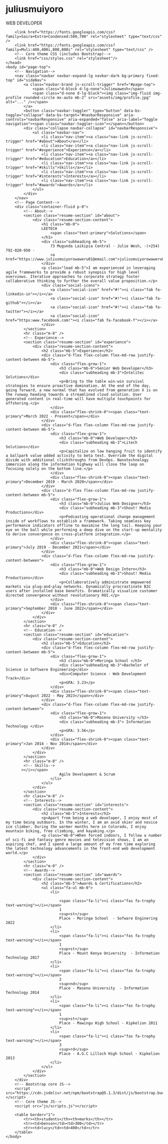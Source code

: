 # juliusmuiyoro
WEB DEVELOPER
<!DOCTYPE html>
<html lang="en">
    <head>
        <meta charset="utf-8" />
        <meta name="viewport" content="width=device-width, initial-scale=1, shrink-to-fit=no" />
        <meta name="description" content="" />
        <meta name="author" content="" />
        <title>LEE TECH</title>
        <link rel="icon" type="image/x-icon" href="assets/img/favicon.ico" />
        <!-- Font Awesome icons (free version)-->
        <script src="https://use.fontawesome.com/releases/v6.1.0/js/all.js" crossorigin="anonymous"></script>
        <!-- Google fonts-->

        <link href="https://fonts.googleapis.com/css?family=Saira+Extra+Condensed:500,700" rel="stylesheet" type="text/css" />
        <link href="https://fonts.googleapis.com/css?family=Muli:400,400i,800,800i" rel="stylesheet" type="text/css" />
        <!-- Core theme CSS (includes Bootstrap)-->
        <link href="css/styles.css" rel="stylesheet"/>
    </head>
    <body id="page-top">
        <!-- Navigation-->
        <nav class="navbar navbar-expand-lg navbar-dark bg-primary fixed-top" id="sideNav">
            <a class="navbar-brand js-scroll-trigger" href="#page-top">
                <span class="d-block d-lg-none">Juliewawesh</span>
                <span class="d-none d-lg-block"><img class="img-fluid img-profile rounded-circle mx-auto mb-2" src="assets/img/profile.jpg" alt="..." /></span>
            </a>
            <button class="navbar-toggler" type="button" data-bs-toggle="collapse" data-bs-target="#navbarResponsive" aria-controls="navbarResponsive" aria-expanded="false" aria-label="Toggle navigation"><span class="navbar-toggler-icon"></span></button>
            <div class="collapse navbar-collapse" id="navbarResponsive">
                <ul class="navbar-nav">
                    <li class="nav-item"><a class="nav-link js-scroll-trigger" href="#about">About</a></li>
                    <li class="nav-item"><a class="nav-link js-scroll-trigger" href="#experience">Experience</a></li>
                    <li class="nav-item"><a class="nav-link js-scroll-trigger" href="#education">Education</a></li>
                    <li class="nav-item"><a class="nav-link js-scroll-trigger" href="#skills">Skills</a></li>
                    <li class="nav-item"><a class="nav-link js-scroll-trigger" href="#interests">Interests</a></li>
                    <li class="nav-item"><a class="nav-link js-scroll-trigger" href="#awards">Awards</a></li>
                </ul>
            </div>
        </nav>
        <!-- Page Content-->
        <div class="container-fluid p-0">
            <!-- About-->
            <section class="resume-section" id="about">
                <div class="resume-section-content">
                    <h1 class="mb-0">
                    LEETECH 
                        <span class="text-primary">Solutions</span>
                    </h1>
                    <div class="subheading mb-5">
                        73 Mugunda Laikipia Central · Julie Wesh, ·(+254) 792-020-950 ·
                        <a href="https://www.juliusmuiyorowaweru01@email.com">juliusmuiyorowaweru01@gmail.com</a>
                    </div>
                    <p class="lead mb-5">I am experienced in leveraging agile frameworks to provide a robust synopsis for high level overviews. Iterative approaches to corporate strategy foster collaborative thinking to further the overall value proposition.</p>
                    <div class="social-icons">
                        <a class="social-icon" href="#!"><i class="fab fa-linkedin-in"></i></a>
                        <a class="social-icon" href="#!"><i class="fab fa-github"></i></a>
                        <a class="social-icon" href="#!"><i class="fab fa-twitter"></i></a>
                        <a class="social-icon" href="https:www.facebook.com!"><i class="fab fa-facebook-f"></i></a>
                    </div>
            </section>
            <hr class="m-0" />
            <!-- Experience-->
            <section class="resume-section" id="experience">
                <div class="resume-section-content">
                    <h2 class="mb-5">Experience</h2>
                    <div class="d-flex flex-column flex-md-row justify-content-between mb-5">
                        <div class="flex-grow-1">
                            <h3 class="mb-0">Senior Web Developer</h3>
                            <div class="subheading mb-3">Intelitec Solutions</div>
                            <p>Bring to the table win-win survival strategies to ensure proactive domination. At the end of the day, going forward, a new normal that has evolved from generation X is on the runway heading towards a streamlined cloud solution. User generated content in real-time will have multiple touchpoints for offshoring.</p>
                        </div>
                        <div class="flex-shrink-0"><span class="text-primary">March 2022 - Present</span></div>
                    </div>
                    <div class="d-flex flex-column flex-md-row justify-content-between mb-5">
                        <div class="flex-grow-1">
                            <h3 class="mb-0">Web Developer</h3>
                            <div class="subheading mb-3">Litech Solutions</div>
                            <p>Capitalize on low hanging fruit to identify a ballpark value added activity to beta test. Override the digital divide with additional clickthroughs from DevOps. Nanotechnology immersion along the information highway will close the loop on focusing solely on the bottom line.</p>
                        </div>
                        <div class="flex-shrink-0"><span class="text-primary">December 2019 - March 2020</span></div>
                    </div>
                    <div class="d-flex flex-column flex-md-row justify-content-between mb-5">
                        <div class="flex-grow-1">
                            <h3 class="mb-0">Julius Web Designer</h3>
                            <div class="subheading mb-3">Shout! Media Productions</div>
                            <p>Podcasting operational change management inside of workflows to establish a framework. Taking seamless key performance indicators offline to maximise the long tail. Keeping your eye on the ball while performing a deep dive on the start-up mentality to derive convergence on cross-platform integration.</p>
                        </div>
                        <div class="flex-shrink-0"><span class="text-primary">July 2019 - December 2021</span></div>
                    </div>
                    <div class="d-flex flex-column flex-md-row justify-content-between">
                        <div class="flex-grow-1">
                            <h3 class="mb-0">Web Design Intern</h3>
                            <div class="subheading mb-3">Shout! Media Productions</div>
                            <p>Collaboratively administrate empowered markets via plug-and-play networks. Dynamically procrastinate B2C users after installed base benefits. Dramatically visualize customer directed convergence without revolutionary ROI.</p>
                        </div>
                        <div class="flex-shrink-0"><span class="text-primary">September 2018 - June 2022</span></div>
                    </div>
                </div>
            </section>
            <hr class="m-0" />
            <!-- Education-->
            <section class="resume-section" id="education">
                <div class="resume-section-content">
                    <h2 class="mb-5">Education</h2>
                    <div class="d-flex flex-column flex-md-row justify-content-between mb-5">
                        <div class="flex-grow-1">
                            <h3 class="mb-0">Moringa School </h3>
                            <div class="subheading mb-3">Bachelor of Science in Software Engineering</div>
                            <div>Computer Science - Web Development Track</div>
                            <p>GPA: 3.23</p>
                        </div>
                        <div class="flex-shrink-0"><span class="text-primary">August 2022 - May 2023</span></div>
                    </div>
                    <div class="d-flex flex-column flex-md-row justify-content-between">
                        <div class="flex-grow-1">
                            <h3 class="mb-0">Maseno University </h3>
                            <div class="subheading mb-3"> Information Technology </div>
                            <p>GPA: 3.56</p>
                        </div>
                        <div class="flex-shrink-0"><span class="text-primary">Jan 2014 - Nov 2014</span></div>
                    </div>
                </div>
            </section>
            <hr class="m-0" />
            <!-- Skills-->
           ></i></span>
                            Agile Development & Scrum
                        </li>
                    </ul>
                </div>
            </section>
            <hr class="m-0" />
            <!-- Interests-->
            <section class="resume-section" id="interests">
                <div class="resume-section-content">
                    <h2 class="mb-5">Interests</h2>
                    <p>Apart from being a web developer, I enjoy most of my time being outdoors. In the winter, I am an avid skier and novice ice climber. During the warmer months here in Colorado, I enjoy mountain biking, free climbing, and kayaking.</p>
                    <p class="mb-0">When forced indoors, I follow a number of sci-fi and fantasy genre movies and television shows, I am an aspiring chef, and I spend a large amount of my free time exploring the latest technology advancements in the front-end web development world.</p>
                </div>
            </section>
            <hr class="m-0" />
            <!-- Awards-->
            <section class="resume-section" id="awards">
                <div class="resume-section-content">
                    <h2 class="mb-5">Awards & Certifications</h2>
                    <ul class="fa-ul mb-0">
                        <li>
                       
                            <span class="fa-li"><i class="fas fa-trophy text-warning"></i></span>
                            1
                            <sup>st</sup>
                            Place - Moringa School  - Sofware Enginering 2022
                        </li>
                        <li>
                            <span class="fa-li"><i class="fas fa-trophy text-warning"></i></span>
                            1
                            <sup>st</sup>
                            Place - Mount Kenya University  - Information Technology 2017
                        </li>
                        <li>
                            <span class="fa-li"><i class="fas fa-trophy text-warning"></i></span>
                            2
                            <sup>nd</sup>
                            Place - Maseno University  - Information Technology 2014
                        </li>
                        <li>
                            <span class="fa-li"><i class="fas fa-trophy text-warning"></i></span>
                            1
                            <sup>st</sup>
                            Place - Mawingu High School - Kipkelion 2011
                        </li>
                        <li>
                            <span class="fa-li"><i class="fas fa-trophy text-warning"></i></span>
                            3
                            <sup>rd</sup>
                            Place - A.G.C Lilloch High School - Kipkelion 2013
                        </li>
                    </ul>
                </div>
            </section>
        </div>
        <!-- Bootstrap core JS-->
        <script src="https://cdn.jsdelivr.net/npm/bootstrap@5.1.3/dist/js/bootstrap.bundle.min.js"></script>
        <!-- Core theme JS-->
        <script src="js/scripts.js"></script>

        <table border="1">
            <tr><th>students</th><th>marks</th></tr>
            <tr><td>benson</td><td>300</td></tr>
            <tr><td>lucy</td><td>400</td></tr>
        </table>
    </body>
